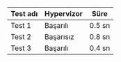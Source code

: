 | Test adı    | Hypervizor    | Süre   |
|-------------|----------|--------|
| Test 1      | Başarılı | 0.5 sn |
| Test 2      | Başarısız| 0.8 sn |
| Test 3      | Başarılı | 0.4 sn |
